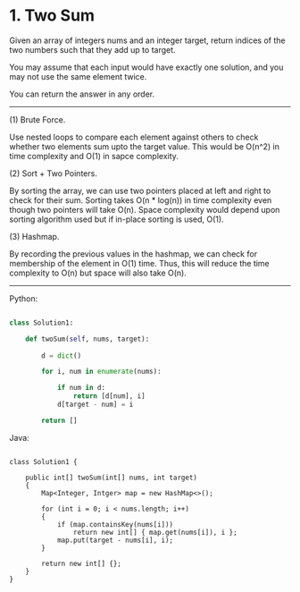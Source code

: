 # 1. Two Sum

Given an array of integers nums and an integer target, return indices of the two
numbers such that they add up to target.

You may assume that each input would have exactly one solution, and you may not
use the same element twice.

You can return the answer in any order.

---

(1) Brute Force.

Use nested loops to compare each element against others to check whether two
elements sum upto the target value. This would be O(n^2) in time complexity and
O(1) in sapce complexity.

(2) Sort + Two Pointers.

By sorting the array, we can use two pointers placed at left and right to check
for their sum. Sorting takes O(n * log(n)) in time complexity even though two
pointers will take O(n). Space complexity would depend upon sorting algorithm
used but if in-place sorting is used, O(1).

(3) Hashmap.

By recording the previous values in the hashmap, we can check for membership of
the element in O(1) time. Thus, this will reduce the time complexity to O(n)
but space will also take O(n).

---

Python:

```python

class Solution1:

    def twoSum(self, nums, target):
        
        d = dict()

        for i, num in enumerate(nums):

            if num in d:
                return [d[num], i]
            d[target - num] = i

        return []
```

Java:

```

class Solution1 {

    public int[] twoSum(int[] nums, int target)
    {
        Map<Integer, Intger> map = new HashMap<>();

        for (int i = 0; i < nums.length; i++)
        {
            if (map.containsKey(nums[i]))
                return new int[] { map.get(nums[i]), i };
            map.put(target - nums[i], i);
        }

        return new int[] {};
    }
}

```
